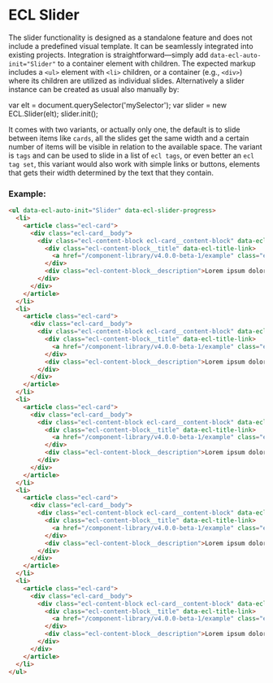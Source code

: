 # ECL Slider

The slider functionality is designed as a standalone feature and does not include a predefined visual template. It can be seamlessly integrated into existing projects.
Integration is straightforward—simply add `data-ecl-auto-init="Slider"` to a container element with children. The expected markup includes a `<ul>` element with `<li>` children, or a container (e.g., `<div>`) where its children are utilized as individual slides.
Alternatively a slider instance can be created as usual also manually by:

var elt = document.querySelector('mySelector');
var slider = new ECL.Slider(elt);
slider.init();

It comes with two variants, or actually only one, the default is to slide between items like `cards`, all the slides get the same width and a certain number of items will be visible in relation to the available space.
The variant is `tags` and can be used to slide in a list of `ecl tags`, or even better an `ecl tag set`, this variant would also work with simple links or buttons, elements that gets their width determined by the text that they contain.

### Example:

<!-- prettier-ignore -->
```html
<ul data-ecl-auto-init="Slider" data-ecl-slider-progress> 
  <li> 
    <article class="ecl-card"> 
      <div class="ecl-card__body"> 
        <div class="ecl-content-block ecl-card__content-block" data-ecl-auto-init="ContentBlock" data-ecl-content-block> 
          <div class="ecl-content-block__title" data-ecl-title-link> 
            <a href="/component-library/v4.0.0-beta-1/example" class="ecl-link ecl-link--standalone">Title 1</a> 
          </div> 
          <div class="ecl-content-block__description">Lorem ipsum dolor sit amet, consectetur adipiscing elit. Phasellus gravida ipsum ut lorem cursus, quis tincidunt sem viverra. Nunc vestibulum, mauris quis porta venenatis, justo odio commodo tellus </div> 
        </div> 
      </div> 
    </article> 
  </li> 
  <li> 
    <article class="ecl-card"> 
      <div class="ecl-card__body"> 
        <div class="ecl-content-block ecl-card__content-block" data-ecl-auto-init="ContentBlock" data-ecl-content-block> 
          <div class="ecl-content-block__title" data-ecl-title-link> 
            <a href="/component-library/v4.0.0-beta-1/example" class="ecl-link ecl-link--standalone">Title 2</a> 
          </div> 
          <div class="ecl-content-block__description">Lorem ipsum dolor sit amet, consectetur adipiscing elit. Phasellus gravida ipsum ut lorem cursus, quis tincidunt sem viverra. Nunc vestibulum, mauris quis porta venenatis, justo odio commodo tellus </div> 
        </div> 
      </div> 
    </article> 
  </li> 
  <li> 
    <article class="ecl-card"> 
      <div class="ecl-card__body"> 
        <div class="ecl-content-block ecl-card__content-block" data-ecl-auto-init="ContentBlock" data-ecl-content-block> 
          <div class="ecl-content-block__title" data-ecl-title-link> 
            <a href="/component-library/v4.0.0-beta-1/example" class="ecl-link ecl-link--standalone">Title 3</a> 
          </div> 
          <div class="ecl-content-block__description">Lorem ipsum dolor sit amet, consectetur adipiscing elit. Phasellus gravida ipsum ut lorem cursus, quis tincidunt sem viverra. Nunc vestibulum, mauris quis porta venenatis, justo odio commodo tellus </div> 
        </div> 
      </div> 
    </article> 
  </li> 
  <li> 
    <article class="ecl-card"> 
      <div class="ecl-card__body"> 
        <div class="ecl-content-block ecl-card__content-block" data-ecl-auto-init="ContentBlock" data-ecl-content-block> 
          <div class="ecl-content-block__title" data-ecl-title-link> 
            <a href="/component-library/v4.0.0-beta-1/example" class="ecl-link ecl-link--standalone">Title 4</a> 
          </div> 
          <div class="ecl-content-block__description">Lorem ipsum dolor sit amet, consectetur adipiscing elit. Phasellus gravida ipsum ut lorem cursus, quis tincidunt sem viverra. Nunc vestibulum, mauris quis porta venenatis, justo odio commodo tellus </div> 
        </div> 
      </div> 
    </article> 
  </li> 
  <li> 
    <article class="ecl-card"> 
      <div class="ecl-card__body"> 
        <div class="ecl-content-block ecl-card__content-block" data-ecl-auto-init="ContentBlock" data-ecl-content-block> 
          <div class="ecl-content-block__title" data-ecl-title-link> 
            <a href="/component-library/v4.0.0-beta-1/example" class="ecl-link ecl-link--standalone">Title 5</a> 
          </div> 
          <div class="ecl-content-block__description">Lorem ipsum dolor sit amet, consectetur adipiscing elit. Phasellus gravida ipsum ut lorem cursus, quis tincidunt sem viverra. Nunc vestibulum, mauris quis porta venenatis, justo odio commodo tellus </div> 
        </div> 
      </div> 
    </article> 
  </li> 
</ul> 

```
